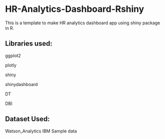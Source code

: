 # HR-Analytics-Dashboard-Rshiny
This is a template to make HR analytics dashboard app using shiny package in R.

## Libraries used:
ggplot2

plotly

shiny

shinydashboard

DT

DBI

## Dataset Used:
Watson_Analytics IBM Sample data
